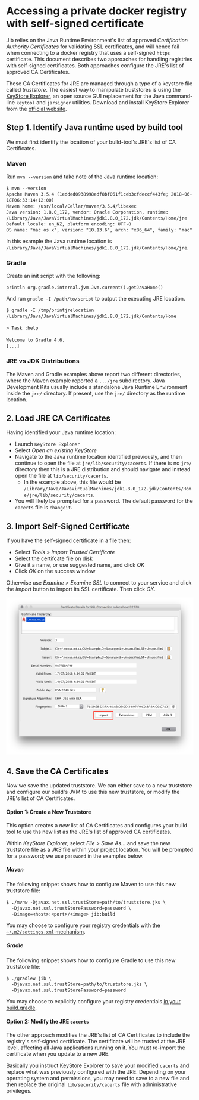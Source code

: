 # Accessing a private docker registry with self-signed certificate

Jib relies on the Java Runtime Environment's list of approved _Certification Authority Certificates_ for validating SSL certificates, and will hence fail when connecting to a docker registry that uses a self-signed `https` certificate.  This document describes two approaches for handling registries with self-signed certificates.  Both approaches configure the JRE's list of approved CA Certificates.

These CA Certificates for JRE are managed through a type of a keystore file called _truststore_. The easiest way to manipulate truststores is using the [KeyStore Explorer](http://keystore-explorer.org/), an open source GUI replacement for the Java command-line  `keytool` and `jarsigner` utilities. Download and install KeyStore Explorer from the [official website](http://keystore-explorer.org/downloads.html).


## Step 1. Identify Java runtime used by build tool

We must first identify the location of your build-tool's JRE's list of CA Certificates.

### Maven

Run `mvn --version` and take note of the Java runtime location:

```shell
$ mvn --version
Apache Maven 3.5.4 (1edded0938998edf8bf061f1ceb3cfdeccf443fe; 2018-06-18T06:33:14+12:00)
Maven home: /usr/local/Cellar/maven/3.5.4/libexec
Java version: 1.8.0_172, vendor: Oracle Corporation, runtime: /Library/Java/JavaVirtualMachines/jdk1.8.0_172.jdk/Contents/Home/jre
Default locale: en_NZ, platform encoding: UTF-8
OS name: "mac os x", version: "10.13.6", arch: "x86_64", family: "mac"
```

In this example the Java runtime location is `/Library/Java/JavaVirtualMachines/jdk1.8.0_172.jdk/Contents/Home/jre`.

### Gradle

Create an init script with the following:

```
println org.gradle.internal.jvm.Jvm.current().getJavaHome()
```

And run `gradle -I /path/to/script` to output the executing JRE location.

```shell
$ gradle -I /tmp/printjrelocation
/Library/Java/JavaVirtualMachines/jdk1.8.0_172.jdk/Contents/Home

> Task :help 

Welcome to Gradle 4.6.
[...]
```

### JRE vs JDK Distributions

The Maven and Gradle examples above report two different directories, where the Maven example reported a `.../jre` subdirectory.  Java Development Kits usually include a standalone Java Runtime Environment inside the `jre/` directory.  If present, use the `jre/` directory as the runtime location.

## 2. Load JRE CA Certificates

Having identified your Java runtime location:

* Launch `KeyStore Explorer`
* Select _Open an existing KeyStore_
* Navigate to the Java runtime location identified previously, and then continue to open the file at `jre/lib/security/cacerts`.  If there is no `jre/` directory then this is a JRE distribution and should navigate and instead open the file at `lib/security/cacerts`.
  * In the example above, this file would be `/Library/Java/JavaVirtualMachines/jdk1.8.0_172.jdk/Contents/Home/jre/lib/security/cacerts`.
* You will likely be prompted for a password. The default password for the `cacerts` file is `changeit`.

## 3. Import Self-Signed Certificate

If you have the self-signed certificate in a file then:

* Select _Tools > Import Trusted Certificate_
* Select the certifcate file on disk
* Give it a name, or use suggested name, and click _OK_
* Click _OK_ on the success window

Otherwise use _Examine > Examine SSL_ to connect to your service and click the _Import_ button to import its SSL certificate. Then click _OK_.

![Importing certificate with KeyStore Explorer](self_sign_cert-kse-import.png)

## 4. Save the CA Certificates

Now we save the updated truststore. We can either save to a new truststore and configure our build's JVM to use this new truststore, or modify the JRE's list of CA Certificates.

#### Option 1: Create a New Truststore

This option creates a _new_ list of CA Certificates and configures your build tool to use ths new list as the JRE's list of approved CA certificates.

Within _KeyStore Explorer_, select _File > Save As..._ and save the new truststore file as a _JKS_ file within your project location. You will be prompted for a password; we use `password` in the examples below.

##### Maven

The following snippet shows how to configure Maven to use this new truststore file:

```shell
$ ./mvnw -Djavax.net.ssl.trustStore=path/to/truststore.jks \
  -Djavax.net.ssl.trustStorePassword=password \
  -Dimage=<host>:<port>/<image> jib:build
```

You may choose to configure your registry credentials with [the `~/.m2/settings.xml` mechanism](https://github.com/GoogleContainerTools/jib/blob/master/jib-maven-plugin/README.md#using-maven-settings).

##### Gradle

The following snippet shows how to configure Gradle to use this new truststore file:

```shell
$ ./gradlew jib \
  -Djavax.net.ssl.trustStore=path/to/truststore.jks \
  -Djavax.net.ssl.trustStorePassword=password
```

You may choose to explicitly configure your registry credentials [in your build.gradle](https://github.com/GoogleContainerTools/jib/tree/master/jib-gradle-plugin#using-specific-credentials).

#### Option 2: Modify the JRE `cacerts`

The other approach modifies the JRE's list of CA Certificates to include the registry's self-signed certificate.  The certificate will be trusted at the JRE level, affecting all Java applications running on it. You must re-import the certificate when you update to a new JRE.

Basically you instruct KeyStore Explorer to save your modified `cacerts` and replace what was previously configured with the JRE.  Depending on your operating system and permissions, you may need to save to a new file and then replace the original `lib/security/cacerts` file with administrative privileges.

